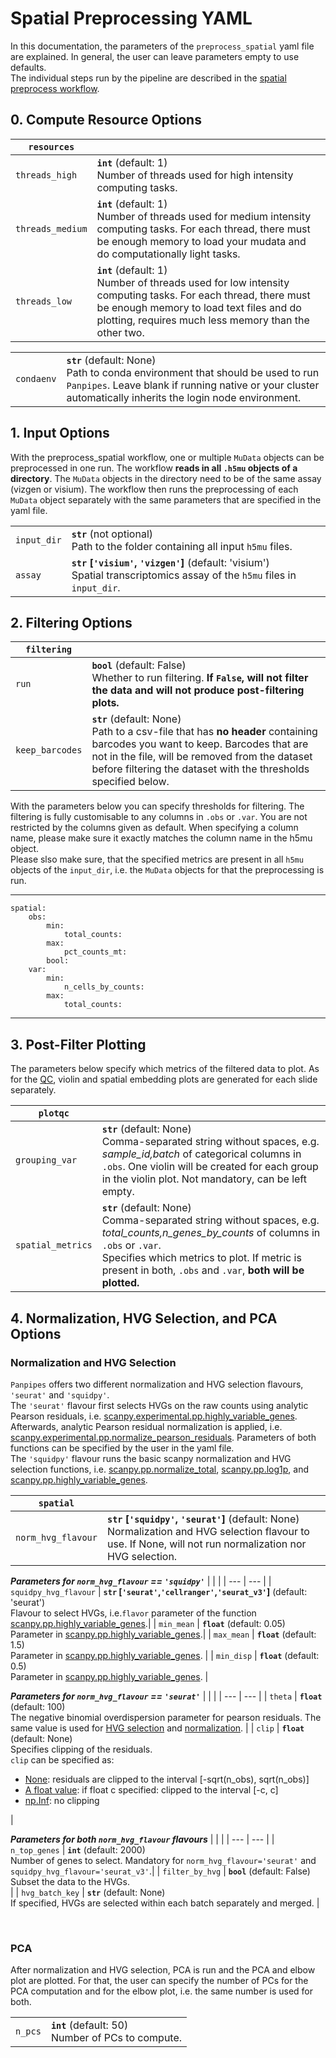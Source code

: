
# Spatial Preprocessing YAML

In this documentation, the parameters of the `preprocess_spatial` yaml file are explained. In general, the user can leave parameters empty to use defaults. <br> The individual steps run by the pipeline are described in the [spatial preprocess workflow](../workflows/preprocess_spatial.md). 



## 0. Compute Resource Options

| `resources` |  |
| --- | --- |
| `threads_high` | __`int`__ (default: 1) <br> Number of threads used for high intensity computing tasks. |
| `threads_medium` | __`int`__ (default: 1) <br> Number of threads used for medium intensity computing tasks. For each thread, there must be enough memory to load your mudata and do computationally light tasks. |
| `threads_low` | __`int`__ (default: 1) <br> Number of threads used for low intensity computing tasks. For each thread, there must be enough memory to load text files and do plotting, requires much less memory than the other two.|

|  |  |
| ---- | --- |
| `condaenv` | __`str`__ (default: None) <br> Path to conda environment that should be used to run `Panpipes`. Leave blank if running native or your cluster automatically inherits the login node environment. |


## 1. Input Options

With the preprocess_spatial workflow, one or multiple `MuData` objects can be preprocessed in one run. The workflow **reads in all `.h5mu` objects of a directory**. The `MuData` objects in the directory need to be of the same assay (vizgen or visium). The workflow then runs the preprocessing of each `MuData` object separately with the same parameters that are specified in the yaml file. 

| |  |
| ---- | --- |
| `input_dir` | __`str`__ (not optional) <br> Path to the folder containing all input `h5mu` files. |
| `assay` | __`str` [`'visium'`, `'vizgen'`]__ (default: 'visium') <br> Spatial transcriptomics assay of the `h5mu` files in `input_dir`.|


## 2. Filtering Options


| `filtering` |  |
| --- | --- | 
| `run` | __`bool`__ (default: False) <br> Whether to run filtering. **If `False`, will not filter the data and will not produce post-filtering plots.** |  
| `keep_barcodes` | __`str`__ (default: None) <br> Path to a csv-file that has **no header** containing barcodes you want to keep. Barcodes that are not in the file, will be removed from the dataset before filtering the dataset with the thresholds specified below. |


With the parameters below you can specify thresholds for filtering. The filtering is fully customisable to any columns in `.obs` or `.var`. You are not restricted by the columns given as default. When specifying a column name, please make sure it exactly matches the column name in the h5mu object. <br> Please slso make sure, that the specified metrics are present in all `h5mu` objects of the `input_dir`, i.e. the `MuData` objects for that the preprocessing is run.


---
    spatial:
        obs:
            min:
                total_counts: 
            max:
                pct_counts_mt:
            bool: 
        var:
            min:
                n_cells_by_counts: 
            max:
                total_counts:
---


## 3. Post-Filter Plotting

The parameters below specify which metrics of the filtered data to plot. As for the [QC](./spatial_qc.md), violin and spatial embedding plots are generated for each slide separately. 

| `plotqc` |  |
| --- | --- | 
| `grouping_var` | __`str`__ (default: None) <br>  Comma-separated string without spaces, e.g. _sample_id,batch_ of categorical columns in `.obs`. One violin will be created for each group in the violin plot. Not mandatory, can be left empty. |  
| `spatial_metrics` | __`str`__ (default: None) <br>  Comma-separated string without spaces, e.g. _total_counts,n_genes_by_counts_ of columns in `.obs` or `.var`. <br>Specifies which metrics to plot. If metric is present in both, `.obs` and `.var`, **both will be plotted.** |


## 4. Normalization, HVG Selection, and PCA Options

### **Normalization and HVG Selection** <br>

`Panpipes` offers two different normalization and HVG selection flavours, `'seurat'` and `'squidpy'`. <br> The `'seurat'`  flavour first selects HVGs on the raw counts using analytic Pearson residuals, i.e. [scanpy.experimental.pp.highly_variable_genes](https://scanpy.readthedocs.io/en/stable/generated/scanpy.experimental.pp.highly_variable_genes.html). Afterwards, analytic Pearson residual normalization is applied, i.e. [scanpy.experimental.pp.normalize_pearson_residuals](https://scanpy.readthedocs.io/en/stable/generated/scanpy.experimental.pp.normalize_pearson_residuals.html). Parameters of both functions can be specified by the user in the yaml file. <br>The `'squidpy'` flavour runs the basic scanpy normalization and HVG selection functions, i.e. [scanpy.pp.normalize_total](https://scanpy.readthedocs.io/en/stable/generated/scanpy.pp.normalize_total.html), [scanpy.pp.log1p](https://scanpy.readthedocs.io/en/stable/generated/scanpy.pp.log1p.html), and [scanpy.pp.highly_variable_genes](https://scanpy.readthedocs.io/en/stable/generated/scanpy.pp.highly_variable_genes.html). <br> 


| `spatial` |  |
| --- | --- |
| `norm_hvg_flavour` | __`str` [`'squidpy'`, `'seurat'`]__ (default: None) <br>  Normalization and HVG selection flavour to use. If None, will not run normalization nor HVG selection. | 

___Parameters for `norm_hvg_flavour` == `'squidpy'`___ 
| |  |
| --- | --- |
| `squidpy_hvg_flavour` | __`str` [`'seurat'`,`'cellranger'`,`'seurat_v3'`]__ (default: 'seurat') <br>   Flavour to select HVGs, i.e.`flavor` parameter of the function [scanpy.pp.highly_variable_genes](https://scanpy.readthedocs.io/en/stable/generated/scanpy.pp.highly_variable_genes.html).|
| `min_mean` | __`float`__ (default: 0.05) <br>  Parameter in [scanpy.pp.highly_variable_genes](https://scanpy.readthedocs.io/en/stable/generated/scanpy.pp.highly_variable_genes.html).|
| `max_mean` | __`float`__ (default: 1.5) <br>  Parameter in [scanpy.pp.highly_variable_genes](https://scanpy.readthedocs.io/en/stable/generated/scanpy.pp.highly_variable_genes.html). |
| `min_disp` | __`float`__ (default: 0.5) <br>  Parameter in [scanpy.pp.highly_variable_genes](https://scanpy.readthedocs.io/en/stable/generated/scanpy.pp.highly_variable_genes.html). |

___Parameters for `norm_hvg_flavour` == `'seurat'`___ 
| |  |
| --- | --- |
| `theta` | __`float`__ (default: 100) <br>  The negative binomial overdispersion parameter for pearson residuals. The same value is used for [HVG selection]((https://scanpy.readthedocs.io/en/stable/generated/scanpy.experimental.pp.highly_variable_genes.html)) and [normalization](https://scanpy.readthedocs.io/en/stable/generated/scanpy.experimental.pp.normalize_pearson_residuals.html).  |
| `clip` | __`float`__ (default: None) <br> Specifies clipping of the residuals. <br>`clip` can be specified as: <br> <ul><li> <u>None</u>: residuals are clipped to the interval [-sqrt(n_obs), sqrt(n_obs)] </li><li><u>A float value</u>: if float c specified: clipped to the interval [-c, c]</li> <li> <u>np.Inf</u>: no clipping</li></ul> | 

___Parameters for both `norm_hvg_flavour` flavours___ 
| |  |
| --- | --- |
| `n_top_genes` | __`int`__ (default: 2000) <br> Number of genes to select. Mandatory for `norm_hvg_flavour='seurat'` and `squidpy_hvg_flavour='seurat_v3'`.|
| `filter_by_hvg` | __`bool`__ (default: False) <br> Subset the data to the HVGs. <br>  |
| `hvg_batch_key` | __`str`__ (default: None) <br> If specified, HVGs are selected within each batch separately and merged. |

<br>

### **PCA**

After normalization and HVG selection, PCA is run and the PCA and elbow plot are plotted. For that, the user can specify the number of PCs for the PCA computation and for the elbow plot, i.e. the same number is used for both. 

| |  |
| --- | --- |
| `n_pcs` | __`int`__ (default: 50) <br> Number of PCs to compute. |

